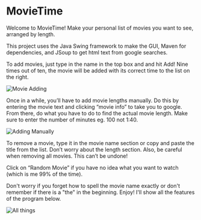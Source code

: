 
# MovieTime #

Welcome to MovieTime! Make your personal list of movies you want to see, arranged by length.

This project uses the Java Swing framework to make the GUI, Maven for dependencies, and JSoup to get html text from google searches.

To add movies, just type in the name in the top box and and hit Add! Nine times out of ten, the movie will be added with its correct time to the list on the right. 

![Movie Adding](https://media1.giphy.com/media/SUL0Ex2OzEKyS2DJKS/giphy.gif)

Once in a while, you’ll have to add movie lengths manually. Do this by entering the movie text and clicking “movie info” to take you to google. From there, do what you have to do to find the actual movie length. Make sure to enter the number of minutes eg. 100 not 1:40.

![Adding Manually](https://media2.giphy.com/media/U5IrQNCLIn7NX2yIPl/giphy.gif)

To remove a movie, type it in the movie name section or copy and paste the title from the list. Don’t worry about the length section. Also, be careful when removing all movies. This can’t be undone!

Click on “Random Movie” if you have no idea what you want to watch (which is me 99% of the time). 

Don't worry if you forget how to spell the movie name exactly or don't remember if there is a "the" in the beginning. Enjoy! I'll show all the features of the program below.

![All things](https://media2.giphy.com/media/lraOx9fH911JhSa20W/giphy.gif)
